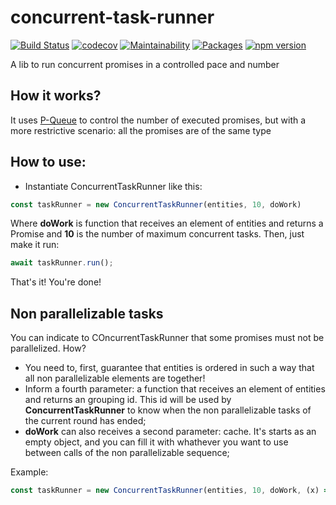 # concurrent-task-runner

[![Build Status](https://travis-ci.com/Farenheith/concurrent-task-runner.svg?branch=master)](https://travis-ci.com/Farenheith/concurrent-task-runner)
[![codecov](https://codecov.io/gh/Farenheith/concurrent-task-runner/branch/master/graph/badge.svg)](https://codecov.io/gh/Farenheith/concurrent-task-runner)
[![Maintainability](https://api.codeclimate.com/v1/badges/587d2512da5d8a892778/maintainability)](https://codeclimate.com/github/Farenheith/concurrent-task-runner/maintainability)
[![Packages](https://david-dm.org/Farenheith/concurrent-task-runner.svg)](https://david-dm.org/Farenheith/concurrent-task-runner)
[![npm version](https://badge.fury.io/js/concurrent-task-runner.svg)](https://badge.fury.io/js/concurrent-task-runner)

A lib to run concurrent promises in a controlled pace and number

## How it works?

It uses [P-Queue](https://www.npmjs.com/package/p-queue) to control the number of executed promises, but with a more restrictive scenario: all the promises are of the same type

## How to use:

* Instantiate ConcurrentTaskRunner like this:
```typescript
const taskRunner = new ConcurrentTaskRunner(entities, 10, doWork)
```

Where **doWork** is function that receives an element of entities and returns a Promise and **10** is the number of maximum concurrent tasks. Then, just make it run:

```typescript
await taskRunner.run();
```

That's it! You're done!

## Non parallelizable tasks

You can indicate to COncurrentTaskRunner that some promises must not be parallelized. How?

* You need to, first, guarantee that entities is ordered in such a way that all non parallelizable elements are together!
* Inform a fourth parameter: a function that receives an element of entities and returns an grouping id. This id will be used by **ConcurrentTaskRunner** to know when the non parallelizable tasks of the current round has ended;
* **doWork** can also receives a second parameter: cache. It's starts as an empty object, and you can fill it with whathever you want to use between calls of the non parallelizable sequence;

Example:
```typescript
const taskRunner = new ConcurrentTaskRunner(entities, 10, doWork, (x) => x.groupId);
```


